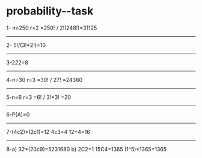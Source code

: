 # probability--task
1- n=250 r=2
 =250! / 2!(248!)=31125
 _____________________________________
 2- 5!/(3!*2!)=10
 ______________________________________
 3-2*2*2=8
 ______________________________________
 4-n=30 r=3
 =30! / 27! =24360
 ______________________________________
 5-n=6 r=3
 =6! / 3!*3! =20
 ________________________________________
 6-P(A)=0
 _________________________________________
 7-(4c2)*(2c1)=12
 4c3=4
 12+4=16
 _________________________________________
 
 8-a) 32*(20c9)=5231680
 b) 2C2=1
 15C4=1365
 (1^5)*1365=1365
